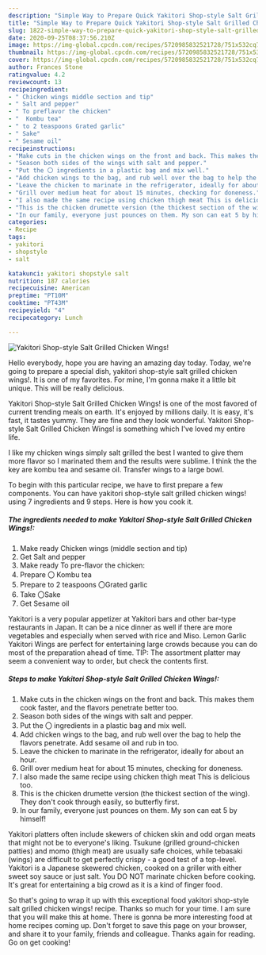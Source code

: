 ```yaml
---
description: "Simple Way to Prepare Quick Yakitori Shop-style Salt Grilled Chicken Wings!"
title: "Simple Way to Prepare Quick Yakitori Shop-style Salt Grilled Chicken Wings!"
slug: 1822-simple-way-to-prepare-quick-yakitori-shop-style-salt-grilled-chicken-wings
date: 2020-09-25T08:37:56.210Z
image: https://img-global.cpcdn.com/recipes/5720985832521728/751x532cq70/yakitori-shop-style-salt-grilled-chicken-wings-recipe-main-photo.jpg
thumbnail: https://img-global.cpcdn.com/recipes/5720985832521728/751x532cq70/yakitori-shop-style-salt-grilled-chicken-wings-recipe-main-photo.jpg
cover: https://img-global.cpcdn.com/recipes/5720985832521728/751x532cq70/yakitori-shop-style-salt-grilled-chicken-wings-recipe-main-photo.jpg
author: Frances Stone
ratingvalue: 4.2
reviewcount: 13
recipeingredient:
- " Chicken wings middle section and tip"
- " Salt and pepper"
- " To preflavor the chicken"
- "  Kombu tea"
- " to 2 teaspoons Grated garlic"
- " Sake"
- " Sesame oil"
recipeinstructions:
- "Make cuts in the chicken wings on the front and back. This makes them cook faster, and the flavors penetrate better too."
- "Season both sides of the wings with salt and pepper."
- "Put the 〇 ingredients in a plastic bag and mix well."
- "Add chicken wings to the bag, and rub well over the bag to help the flavors penetrate. Add sesame oil and rub in too."
- "Leave the chicken to marinate in the refrigerator, ideally for about an hour."
- "Grill over medium heat for about 15 minutes, checking for doneness."
- "I also made the same recipe using chicken thigh meat This is delicious too."
- "This is the chicken drumette version (the thickest section of the wing). They don&#39;t cook through easily, so butterfly first."
- "In our family, everyone just pounces on them. My son can eat 5 by himself!"
categories:
- Recipe
tags:
- yakitori
- shopstyle
- salt

katakunci: yakitori shopstyle salt 
nutrition: 187 calories
recipecuisine: American
preptime: "PT10M"
cooktime: "PT43M"
recipeyield: "4"
recipecategory: Lunch

---
```



![Yakitori Shop-style Salt Grilled Chicken Wings!](https://img-global.cpcdn.com/recipes/5720985832521728/751x532cq70/yakitori-shop-style-salt-grilled-chicken-wings-recipe-main-photo.jpg)

Hello everybody, hope you are having an amazing day today. Today, we're going to prepare a special dish, yakitori shop-style salt grilled chicken wings!. It is one of my favorites. For mine, I'm gonna make it a little bit unique. This will be really delicious.

Yakitori Shop-style Salt Grilled Chicken Wings! is one of the most favored of current trending meals on earth. It's enjoyed by millions daily. It is easy, it's fast, it tastes yummy. They are fine and they look wonderful. Yakitori Shop-style Salt Grilled Chicken Wings! is something which I've loved my entire life.

I like my chicken wings simply salt grilled the best I wanted to give them more flavor so I marinated them and the results were sublime. I think the the key are kombu tea and sesame oil. Transfer wings to a large bowl.


To begin with this particular recipe, we have to first prepare a few components. You can have yakitori shop-style salt grilled chicken wings! using 7 ingredients and 9 steps. Here is how you cook it.

<!--inarticleads1-->

##### The ingredients needed to make Yakitori Shop-style Salt Grilled Chicken Wings!:

1. Make ready  Chicken wings (middle section and tip)
1. Get  Salt and pepper
1. Make ready  To pre-flavor the chicken:
1. Prepare  〇 Kombu tea
1. Prepare  to 2 teaspoons 〇Grated garlic
1. Take  〇Sake
1. Get  Sesame oil


Yakitori is a very popular appetizer at Yakitori bars and other bar-type restaurants in Japan. It can be a nice dinner as well if there are more vegetables and especially when served with rice and Miso. Lemon Garlic Yakitori Wings are perfect for entertaining large crowds because you can do most of the preparation ahead of time. TIP: The assortment platter may seem a convenient way to order, but check the contents first. 

<!--inarticleads2-->

##### Steps to make Yakitori Shop-style Salt Grilled Chicken Wings!:

1. Make cuts in the chicken wings on the front and back. This makes them cook faster, and the flavors penetrate better too.
1. Season both sides of the wings with salt and pepper.
1. Put the 〇 ingredients in a plastic bag and mix well.
1. Add chicken wings to the bag, and rub well over the bag to help the flavors penetrate. Add sesame oil and rub in too.
1. Leave the chicken to marinate in the refrigerator, ideally for about an hour.
1. Grill over medium heat for about 15 minutes, checking for doneness.
1. I also made the same recipe using chicken thigh meat This is delicious too.
1. This is the chicken drumette version (the thickest section of the wing). They don&#39;t cook through easily, so butterfly first.
1. In our family, everyone just pounces on them. My son can eat 5 by himself!


Yakitori platters often include skewers of chicken skin and odd organ meats that might not be to everyone&#39;s liking. Tsukune (grilled ground-chicken patties) and momo (thigh meat) are usually safe choices, while tebasaki (wings) are difficult to get perfectly crispy - a good test of a top-level. Yakitori is a Japanese skewered chicken, cooked on a griller with either sweet soy sauce or just salt. You DO NOT marinate chicken before cooking. It&#39;s great for entertaining a big crowd as it is a kind of finger food. 

So that's going to wrap it up with this exceptional food yakitori shop-style salt grilled chicken wings! recipe. Thanks so much for your time. I am sure that you will make this at home. There is gonna be more interesting food at home recipes coming up. Don't forget to save this page on your browser, and share it to your family, friends and colleague. Thanks again for reading. Go on get cooking!
